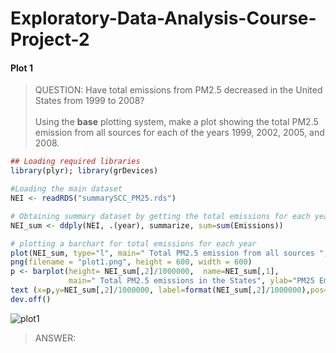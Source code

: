 # Exploratory-Data-Analysis-Course-Project-2

#### Plot 1

> QUESTION: Have total emissions from PM2.5 decreased in the United States from 1999 to 2008? <br><br>
> Using the <b>base</b> plotting system, make a plot showing the total PM2.5 emission from all sources for each of the years 1999, 2002, 2005, and 2008.

``` r
## Loading required libraries
library(plyr); library(grDevices)

#Loading the main dataset
NEI <- readRDS("summarySCC_PM25.rds")

# Obtaining summary dataset by getting the total emissions for each year
NEI_sum <- ddply(NEI, .(year), summarize, sum=sum(Emissions))

# plotting a barchart for total emissions for each year
plot(NEI_sum, type="l", main=" Total PM2.5 emission from all sources ", ylab="PM25 Emission (million tonnes)")
png(filename = "plot1.png", height = 600, width = 600)  
p <- barplot(height= NEI_sum[,2]/1000000,  name=NEI_sum[,1],
             main=" Total PM2.5 emissions in the States", ylab="PM25 Emission (million tonnes)",xlab="year" ,ylim=c(0,8))
text (x=p,y=NEI_sum[,2]/1000000, label=format(NEI_sum[,2]/1000000),pos=1)
dev.off()

```

![plot1](https://github.com/kannbaba/Exploratory-Data-Analysis-Course-Project-2/assets/6490466/ba76bdc1-c8a0-44f5-9794-bee779501fae)

> ANSWER: 
